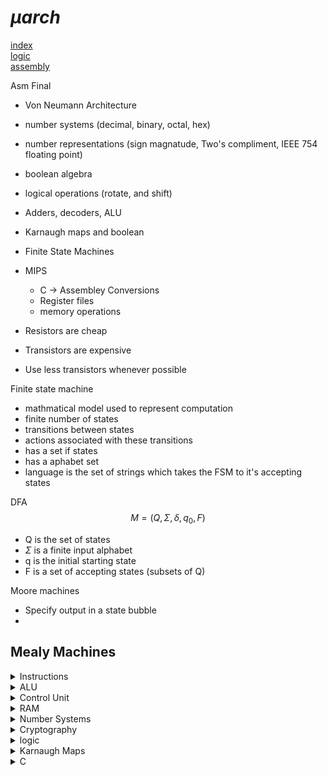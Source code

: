 
# $\mu arch$
[index](index.md) </br>
[logic](logic.md) </br>
[assembly](assembly.md) </br>



Asm Final
- Von Neumann Architecture
- number systems (decimal, binary, octal, hex)
- number representations (sign magnatude, Two's compliment, IEEE 754 floating point)
-  boolean algebra
-  logical operations (rotate, and shift)
-   Adders, decoders, ALU
- Karnaugh maps and boolean
- Finite State Machines
- MIPS
    - C -> Assembley Conversions
    - Register files
    - memory operations




- Resistors are cheap
- Transistors are expensive
- Use less transistors whenever possible





Finite state machine
- mathmatical model used to represent computation
- finite number of states
- transitions between states
- actions associated with these transitions
- has a set if states
- has a aphabet set
- language is the set of strings which takes the FSM to it's accepting states


DFA
$$M = (Q, \Sigma , \delta, q_0, F )$$
- Q is the set of states
- $\Sigma$ is a finite input alphabet
- q is the initial starting state
- F is a set of accepting states (subsets of Q)


Moore machines
- Specify output in a state bubble
-


Mealy Machines
- 



<details> <summary>Instructions</summary>

- Each item in the 'name' column has an opcode

Name | desc | addresses/registers
-----|------|---------------
mov | read RAM location into register X | RAM address
push | write from a register X into a RAM location | RAM address
ADD | add two registers, store the value in the second | two register ID's



</summary> </details>



<details> <summary>ALU</summary>

Uses combinatorial circuts to do math/logic



Inputs
- two registers
- opcode

Outputs
- flags (positive/negative)
- result


</summary> </details>


<details> <summary>Control Unit</summary>


Parts:
- Clock
- instruction register (stores the instruction plucked from memory)
- Address register (stores the memory address where the instruction was found)

What it does:
- Reads from memory addresses in order
- skip to memory address if 'jump' instruction is received

To add/subtract/multiply two numbers, both numbres need to be loaded into registers
</summary> </details>


<details> <summary>RAM</summary>

Populated ram addreses store data with two parts
1. The opcode specifies which instruction/operation the ALU should execute
2. Data that specifies which CPU register or RAM address to perform the instruction on


</summary> </details>





<details> <summary>Number Systems</summary>

Memory addresses are in Hexidecimal

$$1b7e = (1 \times 16^3) + (B \times 16^2) + (7 \times 16^1) +  (e \times 16^0)$$
$$1b7e = (1 \times 16^3) + (11 \times 16^2) + (7 \times 16^1) + (14 \times 16^0)$$


<hr>

Signed Magnatude Method
- the leftmost bit is the sign
- zero for positive
- one for negative

Dec | twos comp | how?
----|-----------|------
12 | 01100 | 8 + 4
-12 | 11100 | $-1 \times (8 + 4)$


<hr>

Two's Compliment Metod
- find the inverse of the binary number
- add a one to this inverse
- the result is the two's compliment
- leftmost (most significant) bit holds both a sign and a value

Dec | twos comp | how?
----|-----------|------
12 | 01100 | 8 + 4
-12 | 10100 | -16 + 4

<hr>

iEEE754

Name | total | sign bits (+,-) | exponent bits | mantissa bits
-----|-------|------------|---------------|---------------
Single (floats in java) | 32 | 1| 8 | 23
Double | 64 | 1 | 11 | 52



</summary> </details>





<details> <summary>Cryptography</summary>


- Public keys are used for encryption
- Secret/private keys used for decryption
- Symetric keys are identical
- C.I.A: Confidenciality, Integrity, Availability



<hr>

#### RSA keys
- Hashing algroithms
- Message digests (used to verify the ligitimacy of data)
- max packet size 256 bytes


<hr>


1. Two large prime numbers are generated

2. The product of these primes 'n' is used as the modulus for the keys
- n is semi prime, all it's factors are prime

3. T = (p-1)(q-1)


- public key E
- private key D
- product n
- totient T

$$cipher^{D} mod(n)$$

- Euler's Totient Function

</summary> </details>


<details> <summary>logic</summary>
[logic](logic.md) </br>


![logic-gates](logic-gates.png)

</summary> </details>




<details> <summary>Karnaugh Maps</summary>

- Simplify boolean algebra expressions
- Grey code column/row labels
    - Column labels go in a circle, changing one bit at a time
- draw rectangular groups encircling ones on the table
    - groups must be 2,4,8,16 etc. in size

-|00|01|11|10
-|--|--|--|--
0|



</summary> </details>



<details> <summary>C</summary>


Assisgn integers a number of bytes
```C
uint16_t num1= 0xb35a; #Unsigned 16 bit integer, in hexidecimal
uint16_t num2= 0xa463; #Unsigned 16 bit integer, in hexidecimal
uint16_t res;           #Two's compliment
res = num1 & num2;
printf(res);
```


</summary> </details>





